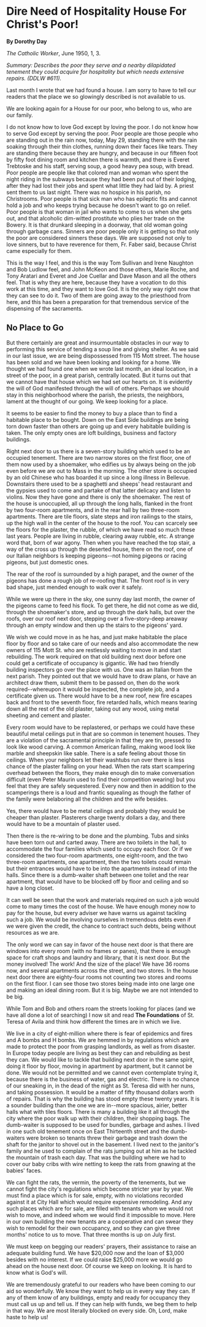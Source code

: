 Dire Need of Hospitality House For Christ's Poor!
=================================================

**By Dorothy Day**

*The Catholic Worker*, June 1950, 1, 3.

*Summary: Describes the poor they serve and a nearby dilapidated
tenement they could acquire for hospitality but which needs extensive
repairs. (DDLW \#611).*

Last month I wrote that we had found a house. I am sorry to have to tell
our readers that the place we so glowingly described is not available to
us.

We are looking again for a House for our poor, who belong to us, who are
our family.

I do not know how to love God except by loving the poor. I do not know
how to serve God except by serving the poor. Poor people are those
people who are standing out in the rain now, today, May 29, standing
there with the rain soaking through their thin clothes, running down
their faces like tears. They are standing there because they are hungry,
and because in our fifteen foot by fifty foot dining room and kitchen
there is warmth, and there is Everet Trebtoske and his staff, serving
soup, a good heavy pea soup, with bread. Poor people are people like
that colored man and woman who spent the night riding in the subways
because they had been put out of their lodging, after they had lost
their jobs and spent what little they had laid by. A priest sent them to
us last night. There was no hospice in his parish, no Christrooms. Poor
people is that sick man who has epileptic fits and cannot hold a job and
who keeps trying because he doesn't want to go on relief. Poor people is
that woman in jail who wants to come to us when she gets out, and that
alcoholic dim-witted prostitute who plies her trade on the Bowery. It is
that drunkard sleeping in a doorway, that old woman going through
garbage cans. Sinners are poor people only it is getting so that only
the poor are considered sinners these days. We are supposed not only to
love sinners, but to have reverence for them, Fr. Faber said, because
Christ came especially for them.

This is the way I feel, and this is the way Tom Sullivan and Irene
Naughton and Bob Ludlow feel, and John McKeon and those others, Marie
Roche, and Tony Aratari and Everet and Joe Cuellar and Dave Mason and
all the others feel. That is why they are here, because they have a
vocation to do this work at this time, and they want to love God. It is
the only way right now that they can see to do it. Two of them are going
away to the priesthood from here, and this has been a preparation for
that tremendous service of the dispensing of the sacraments.

No Place to Go
--------------

But there certainly are great and insurmountable obstacles in our way to
performing this service of tending a soup line and giving shelter. As we
said in our last issue, we are being dispossessed from 115 Mott street.
The house has been sold and we have been looking and looking for a home.
We thought we had found one when we wrote last month, an ideal location,
in a street of the poor, in a great parish, centrally located. But it
turns out that we cannot have that house which we had set our hearts on.
It is evidently the will of God manifested through the will of others.
Perhaps we should stay in this neighborhood where the parish, the
priests, the neighbors, lament at the thought of our going. We keep
looking for a place.

It seems to be easier to find the money to buy a place than to find a
habitable place to be bought. Down on the East Side buildings are being
torn down faster than others are going up and every habitable building
is taken. The only empty ones are loft buildings, business and factory
buildings.

Right next door to us there is a seven-story building which used to be
an occupied tenement. There are two narrow stores on the first floor,
one of them now used by a shoemaker, who edifies us by always being on
the job even before we are out to Mass in the morning. The other store
is occupied by an old Chinese who has boarded it up since a long illness
in Bellevue. Downstairs there used to be a spaghetti and sheeps' head
restaurant and the gypsies used to come and partake of that latter
delicacy and listen to violins. Now they have gone and there is only the
shoemaker. The rest of the house is unoccupied, all up through the long
halls, flanked in the front by two four-room apartments, and in the rear
hall by two three-room apartments. There are tile floors, slate steps
and iron railings to the stairs, up the high wall in the center of the
house to the roof. You can scarcely see the floors for the plaster, the
rubble, of which we have read so much these last years. People are
living in rubble, clearing away rubble, etc. A strange word that, born
of war agony. Then when you have reached the top stair, a way of the
cross up through the deserted house, there on the roof, one of our
Italian neighbors is keeping pigeons--not homing pigeons or racing
pigeons, but just domestic ones.

The rear of the roof is surrounded by a high parapet, and the owner of
the pigeons has done a rough job of re-roofing that. The front roof is
in very bad shape, just mended enough to walk over it safely.

While we were up there in the sky, one sunny day last month, the owner
of the pigeons came to feed his flock. To get there, he did not come as
we did, through the shoemaker's store, and up through the dark halls,
but over the roofs, over our roof next door, stepping over a
five-story-deep areaway through an empty window and then up the stairs
to the pigeons' yard.

We wish we could move in as he has, and just make habitable the place
floor by floor and so take care of our needs and also accommodate the
new owners of 115 Mott St. who are restlessly waiting to move in and
start rebuilding. The work required on that old building next door
before one could get a certificate of occupancy is gigantic. We had two
friendly building inspectors go over the place with us. One was an
Italian from the next parish. They pointed out that we would have to
draw plans, or have an architect draw them, submit them to be passed on,
then do the work required--whereupon it would be inspected, the complete
job, and a certificate given us. There would have to be a new roof, new
fire escapes back and front to the seventh floor, fire retarded halls,
which means tearing down all the rest of the old plaster, taking out any
wood, using metal sheeting and cement and plaster.

Every room would have to be replastered, or perhaps we could have these
beautiful metal ceilings put in that are so common in tenement houses.
They are a violation of the sacramental principle in that they are tin,
pressed to look like wood carving. A common American failing, making
wood look like marble and sheepskin like sable. There is a safe feeling
about those tin ceilings. When your neighbors let their washtubs run
over there is less chance of the plaster falling on your head. When the
rats start scampering overhead between the floors, they make enough din
to make conversation difficult (even Peter Maurin used to find their
competition wearing) but you feel that they are safely sequestered.
Every now and then in addition to the scamperings there is a loud and
frantic squealing as though the father of the family were belaboring all
the children and the wife besides.

Yes, there would have to be metal ceilings and probably they would be
cheaper than plaster. Plasterers charge twenty dollars a day, and there
would have to be a mountain of plaster used.

Then there is the re-wiring to be done and the plumbing. Tubs and sinks
have been torn out and carted away. There are two toilets in the hall,
to accommodate the four families which used to occupy each floor. Or if
we considered the two four-room apartments, one eight-room, and the two
three-room apartments, one apartment, then the two toilets could remain
but their entrances would have to be into the apartments instead of into
the halls. Since there is a dumb-waiter shaft between one toilet and the
rear apartment, that would have to be blocked off by floor and ceiling
and so have a long closet.

It can well be seen that the work and materials required on such a job
would come to many times the cost of the house. We have enough money now
to pay for the house, but every adviser we have warns us against
tackling such a job. We would be involving ourselves in tremendous debts
even if we were given the credit, the chance to contract such debts,
being without resources as we are.

The only word we can say in favor of the house next door is that there
are windows into every room (with no frames or panes), that there is
enough space for craft shops and laundry and library, that it is next
door. But the money involved! The work! And the size of the place! We
have 36 rooms now, and several apartments across the street, and two
stores. In the house next door there are eighty-four rooms not counting
two stores and rooms on the first floor. I can see those two stores
being made into one large one and making an ideal dining room. But it is
big. Maybe we are not intended to be big.

While Tom and Bob and others roam the streets looking for places (and we
have all done a lot of searching) I now sit and read **The Foundations**
of St. Teresa of Avila and think how different the times are in which we
live.

We live in a city of eight-million where there is fear of epidemics and
fires and A bombs and H bombs. We are hemmed in by regulations which are
made to protect the poor from grasping landlords, as well as from
disaster. In Europe today people are living as best they can and
rebuilding as best they can. We would like to tackle that building next
door in the same spirit, doing it floor by floor, moving in apartment by
apartment, but it cannot be done. We would not be permitted and we
cannot even contemplate trying it, because there is the business of
water, gas and electric. There is no chance of our sneaking in, in the
dead of the night as St. Teresa did with her nuns, and taking
possession. It would be a matter of fifty thousand dollars worth of
repairs. That is why the building has stood empty these twenty years. It
is a sounder building than the one we are in--more spacious, airier,
better halls what with tiles floors. There is many a building like it
all through the city where the poor walk up with their children, their
shopping bags. The dumb-waiter is supposed to be used for bundles,
garbage and ashes. I lived in one such old tenement once on East
Thirteenth street and the dumb-waiters were broken so tenants threw
their garbage and trash down the shaft for the janitor to shovel out in
the basement. I lived next to the janitor's family and he used to
complain of the rats jumping out at him as he tackled the mountain of
trash each day. That was the building where we had to cover our baby
cribs with wire netting to keep the rats from gnawing at the babies'
faces.

We can fight the rats, the vermin, the poverty of the tenements, but we
cannot fight the city's regulations which become stricter year by year.
We must find a place which is for sale, empty, with no violations
recorded against it at City Hall which would require expensive
remodeling. And any such places which are for sale, are filled with
tenants whom we would not wish to move, and indeed whom we would find it
impossible to move. Here in our own building the new tenants are a
cooperative and can swear they wish to remodel for their own occupancy,
and so they can give three months' notice to us to move. That three
months is up on July first.

We must keep on begging our readers' prayers, their assistance to raise
an adequate building fund. We have \$20,000 now and the loan of \$3,000
besides with no interest. If we could raise \$25,000 more we would go
ahead on the house next door. Of course we keep on looking. It is hard
to know what is God's will.

We are tremendously grateful to our readers who have been coming to our
aid so wonderfully. We know they want to help us in every way they can.
If any of them know of any buildings, empty and ready for occupancy they
must call us up and tell us. If they can help with funds, we beg them to
help in that way. We are most literally blocked on every side. Oh, Lord,
make haste to help us!
